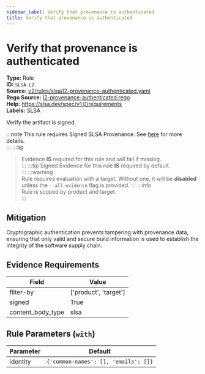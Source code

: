 ```yaml
---
sidebar_label: Verify that provenance is authenticated
title: Verify that provenance is authenticated
---  
```

# Verify that provenance is authenticated  
**Type:** Rule  
**ID:** `SLSA.L2`  
**Source:** [v2/rules/slsa/l2-provenance-authenticated.yaml](https://github.com/scribe-public/sample-policies/blob/main/v2/rules/slsa/l2-provenance-authenticated.yaml)  
**Rego Source:** [l2-provenance-authenticated.rego](https://github.com/scribe-public/sample-policies/blob/main/v2/rules/slsa/l2-provenance-authenticated.rego)  
**Help:** https://slsa.dev/spec/v1.0/requirements  
**Labels:** SLSA  

Verify the artifact is signed.

:::note 
This rule requires Signed SLSA Provenance. See [here](https://deploy-preview-299--scribe-security.netlify.app/docs/valint/help/valint_slsa) for more details.  
::: 
:::tip 
> Evidence **IS** required for this rule and will fail if missing.  
::: 
:::tip 
Signed Evidence for this rule **IS** required by default.  
::: 
:::warning  
Rule requires evaluation with a target. Without one, it will be **disabled** unless the `--all-evidence` flag is provided.
::: 
:::info  
Rule is scoped by product and target.  
:::  

## Mitigation  
Cryptographic authentication prevents tampering with provenance data, ensuring that only valid and secure build information is used to establish the integrity of the software supply chain.



## Evidence Requirements  
| Field | Value |
|-------|-------|
| filter-by | ['product', 'target'] |
| signed | True |
| content_body_type | slsa |

## Rule Parameters (`with`)  
| Parameter | Default |
|-----------|---------|
| identity | `{'common-names': [], 'emails': []}` |

